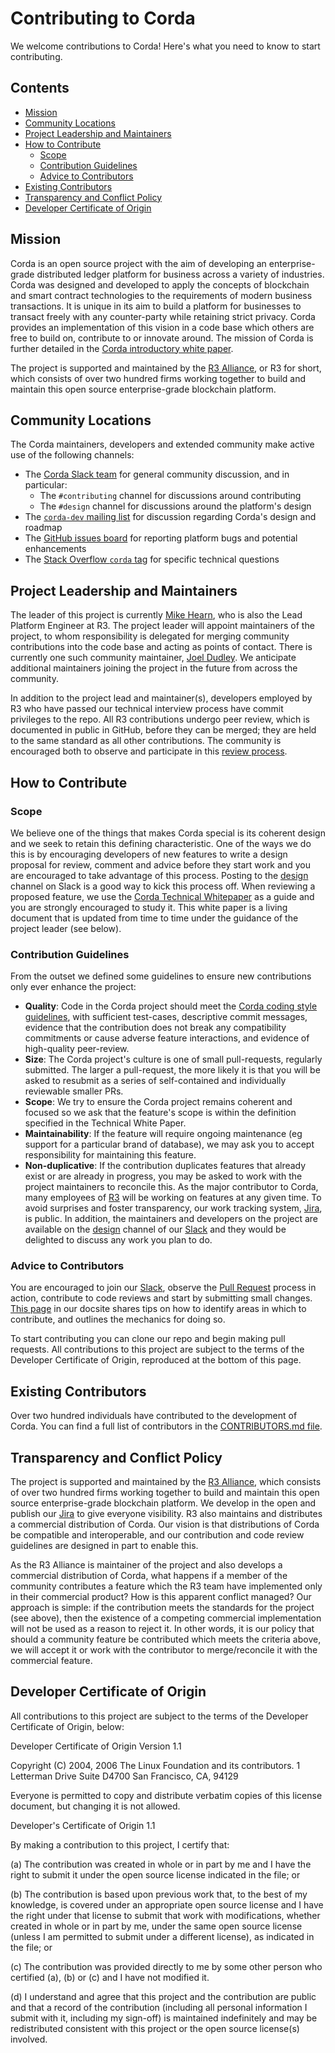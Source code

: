 # Contributing to Corda

We welcome contributions to Corda! Here's what you need to know to start contributing.

## Contents

* [Mission](#mission)
* [Community Locations](#community-locations)
* [Project Leadership and Maintainers](#project-leadership-and-maintainers)
* [How to Contribute](#how-to-contribute)
    * [Scope](#scope)
    * [Contribution Guidelines](#contribution-guidelines)
    * [Advice to Contributors](#advice-to-contributors)
* [Existing Contributors](#existing-contributors)
* [Transparency and Conflict Policy](#transparency-and-conflict-policy)
* [Developer Certificate of Origin](#developer-certificate-of-origin)

## Mission

Corda is an open source project with the aim of developing an enterprise-grade distributed ledger platform for business across a variety of 
industries.  Corda was designed and developed to apply the concepts of blockchain and smart contract technologies to the requirements of 
modern business transactions.  It is unique in its aim to build a platform for businesses to transact freely with any counter-party while 
retaining strict privacy. Corda provides an implementation of this vision in a code base which others are free to build on, contribute to 
or innovate around. The mission of Corda is further detailed in the 
[Corda introductory white paper](https://docs.corda.net/_static/corda-introductory-whitepaper.pdf).

The project is supported and maintained by the [R3 Alliance](https://www.r3.com), or R3 for short, which consists of over two hundred firms 
working together to build and maintain this open source enterprise-grade blockchain platform.

## Community Locations

The Corda maintainers, developers and extended community make active use of the following channels:
 
* The [Corda Slack team](http://slack.corda.net/) for general community discussion, and in particular:
    * The `#contributing` channel for discussions around contributing
    * The `#design` channel for discussions around the platform's design
* The [`corda-dev` mailing list](https://groups.io/g/corda-dev) for discussion regarding Corda's design and roadmap
* The [GitHub issues board](https://github.com/corda/corda/issues) for reporting platform bugs and potential enhancements
* The [Stack Overflow `corda` tag](https://stackoverflow.com/questions/tagged/corda) for specific technical questions

## Project Leadership and Maintainers

The leader of this project is currently [Mike Hearn](https://github.com/mikehearn), who is also the Lead Platform Engineer at R3. The 
project leader will appoint maintainers of the project, to whom responsibility is delegated for merging community contributions into the 
code base and acting as points of contact. There is currently one such community maintainer, 
[Joel Dudley](https://github.com/joeldudleyr3). We anticipate additional maintainers joining the project in the future from across the 
community.

In addition to the project lead and maintainer(s), developers employed by R3 who have passed our technical interview process have commit 
privileges to the repo. All R3 contributions undergo peer review, which is documented in public in GitHub, before they can be merged; they 
are held to the same standard as all other contributions. The community is encouraged both to observe and participate in this 
[review process](https://github.com/corda/corda/pulls).

## How to Contribute

### Scope

We believe one of the things that makes Corda special is its coherent design and we seek to retain this defining characteristic. One of the 
ways we do this is by encouraging developers of new features to write a design proposal for review, comment and advice before they start 
work and you are encouraged to take advantage of this process. Posting to the [design](https://cordaledger.slack.com/messages/C3J04VC3V/) 
channel on Slack is a good way to kick this process off. When reviewing a proposed feature, we use the 
[Corda Technical Whitepaper](https://docs.corda.net/_static/corda-technical-whitepaper.pdf) as a guide and you are strongly encouraged to 
study it. This white paper is a living document that is updated from time to time under the guidance of the project leader (see below).

### Contribution Guidelines

From the outset we defined some guidelines to ensure new contributions only ever enhance the project:

* **Quality**: Code in the Corda project should meet the [Corda coding style guidelines](https://docs.corda.net/codestyle.html), with 
  sufficient test-cases, descriptive commit messages, evidence that the contribution does not break any compatibility commitments or cause 
  adverse feature interactions, and evidence of high-quality peer-review.
* **Size**: The Corda project's culture is one of small pull-requests, regularly submitted. The larger a pull-request, the more likely it 
  is that you will be asked to resubmit as a series of self-contained and individually reviewable smaller PRs.
* **Scope**: We try to ensure the Corda project remains coherent and focused so we ask that the feature's scope is within the definition 
  specified in the Technical White Paper.
* **Maintainability**: If the feature will require ongoing maintenance (eg support for a particular brand of database), we may ask you to 
  accept responsibility for maintaining this feature.
* **Non-duplicative**: If the contribution duplicates features that already exist or are already in progress, you may be asked to work with 
  the project maintainers to reconcile this. As the major contributor to Corda, many employees of [R3](https://r3.com) will be working on 
  features at any given time. To avoid surprises and foster transparency, our work tracking system, 
  [Jira](https://r3-cev.atlassian.net/projects/CORDA/summary), is public. In addition, the maintainers and developers on the project are 
  available on the [design](https://cordaledger.slack.com/messages/C3J04VC3V/) channel of our [Slack](https://slack.corda.net/) and they 
  would be delighted to discuss any work you plan to do.

### Advice to Contributors

You are encouraged to join our [Slack](https://slack.corda.net/), observe the [Pull Request](https://github.com/corda/corda/pulls) process 
in action, contribute to code reviews and start by submitting small changes. [This page](https://docs.corda.net/head/contributing.html) in 
our docsite shares tips on how to identify areas in which to contribute, and outlines the mechanics for doing so.

To start contributing you can clone our repo and begin making pull requests. All contributions to this project are subject to the terms of 
the Developer Certificate of Origin, reproduced at the bottom of this page.

## Existing Contributors

Over two hundred individuals have contributed to the development of Corda. You can find a full list of contributors in the 
[CONTRIBUTORS.md file](https://github.com/corda/corda/blob/master/CONTRIBUTORS.md).

## Transparency and Conflict Policy

The project is supported and maintained by the [R3 Alliance](https://www.r3.com), which consists of over two hundred firms working together 
to build and maintain this open source enterprise-grade blockchain platform. We develop in the open and publish our 
[Jira](https://r3-cev.atlassian.net/projects/CORDA/summary) to give everyone visibility. R3 also maintains and distributes a commercial 
distribution of Corda. Our vision is that distributions of Corda be compatible and interoperable, and our contribution and code review 
guidelines are designed in part to enable this.

As the R3 Alliance is maintainer of the project and also develops a commercial distribution of Corda, what happens if a member of the 
community contributes a feature which the R3 team have implemented only in their commercial product? How is this apparent conflict managed? 
Our approach is simple: if the contribution meets the standards for the project (see above), then the existence of a competing commercial 
implementation will not be used as a reason to reject it. In other words, it is our policy that should a community feature be contributed 
which meets the criteria above, we will accept it or work with the contributor to merge/reconcile it with the commercial feature.

## Developer Certificate of Origin

All contributions to this project are subject to the terms of the Developer Certificate of Origin, below:

Developer Certificate of Origin Version 1.1

Copyright (C) 2004, 2006 The Linux Foundation and its contributors. 1 Letterman Drive Suite D4700 San Francisco, CA, 94129

Everyone is permitted to copy and distribute verbatim copies of this license document, but changing it is not allowed.

Developer's Certificate of Origin 1.1

By making a contribution to this project, I certify that:

(a) The contribution was created in whole or in part by me and I have the right to submit it under the open source license indicated in the file; or

(b) The contribution is based upon previous work that, to the best of my knowledge, is covered under an appropriate open source license and I have the right under that license to submit that work with modifications, whether created in whole or in part by me, under the same open source license (unless I am permitted to submit under a different license), as indicated in the file; or

(c) The contribution was provided directly to me by some other person who certified (a), (b) or (c) and I have not modified it.

(d) I understand and agree that this project and the contribution are public and that a record of the contribution (including all personal information I submit with it, including my sign-off) is maintained indefinitely and may be redistributed consistent with this project or the open source license(s) involved.
